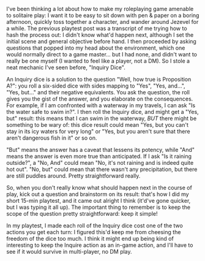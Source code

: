I've been thinking a lot about how to make my roleplaying game amenable to solitaire play: I want it to be easy to sit down with pen &amp; paper on a boring afternoon, quickly toss together a character, and wander around Jezevel for a while. The previous playtest post was a transcript of me trying how to hash the process out: I didn't know what'd happen next, although I set the initial scene and general objective before hand. I then proceeded by asking questions that popped into my head about the environment, which one would normally direct to a game master... but I had none, and didn't want to really be one myself (I wanted to feel like a player, not a DM). So I stole a neat mechanic I've seen before, "Inquiry Dice".

An Inquiry dice is a solution to the question "Well, how true is Proposition A?": you roll a six-sided dice with sides mapping to "Yes", "Yes, and...", "Yes, but..." and their negative equivalents. You ask the question, the roll gives you the gist of the answer, and you elaborate on the consequences. For example, if I am confronted with a waterway in my travels, I can ask "Is the water safe to swim in?". I then roll the Inquiry dice, and might get a "Yes, but" result: this means that I can swim in the waterway, *BUT* there might be something to be wary of: this dice result could mean "Yes, but you can't stay in its icy waters for very long" or "Yes, but you aren't sure that there aren't dangerous fish in it" or so on.

"But" means the answer has a caveat that lessens its potency, while "And" means the answer is even more true than anticipated. If I ask "Is it raining outside?", a "No, And" could mean "No, it's not raining and is indeed quite hot out". "No, but" could mean that there wasn't any precipitation, but there are still puddles around. Pretty straightforward really.

So, when you don't really know what should happen next in the course of play, kick out a question and brainstorm on its result: that's how I did my short 15-min playtest, and it came out alright I think (it'd've gone quicker, but I was typing it all up). The important thing to remember is to keep the scope of the question pretty straightforward: keep it simple!

In my playtest, I made each roll of the Inquiry dice cost one of the two actions you get each turn: I figured this'd keep me from cheesing the freedom of the dice too much. I think it might end up being kind of interesting to keep the Inquire action as an in-game action, and I'll have to see if it would survive in multi-player, no DM play.
